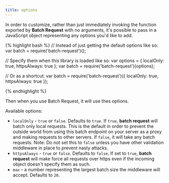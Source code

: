 ```yaml
---
title: options
---
```


In order to customize, rather than just immediately invoking the function exported by
**Batch Request** with no arguments, it's possible to pass in a JavaScript object representing any options
you'd like to add.

{% highlight bash %}
  // Instead of just getting the default options like so:
  var batch = require('batch-request')();

  // Specify them when this library is loaded like so:
  var options = {
      localOnly: true,
      httpsAlways: true
  };
  var batch = require('batch-request')(options);

  // Or as a shortcut:
  var batch = require('batch-request')({
      localOnly: true,
      httpsAlways: true
  });

{% endhighlight %}

Then when you use Batch Request, it will use thes options.

Available options:

* `localOnly` - `true` or `false`. Defaults to `true`. If `true`, **batch request** will batch only local
  requests. This is the default in order to prevent the outside world from using this batch endpoint on
  your server as a proxy and making requests to other servers. If `false`, it will take any batch requests.
  Note: Do not set this to `false` unless you have other validation middleware in place to prevent nasty
  attacks.
* `httpsAlways` - `true` or `false`. Defaults to `false`. If set to `true`, **batch request** will make
  force all requests over https even if the incoming object doesn't specify them as such.
* `max` - a number representing the largest batch size the middleware will accept. Defaults to `20`.
